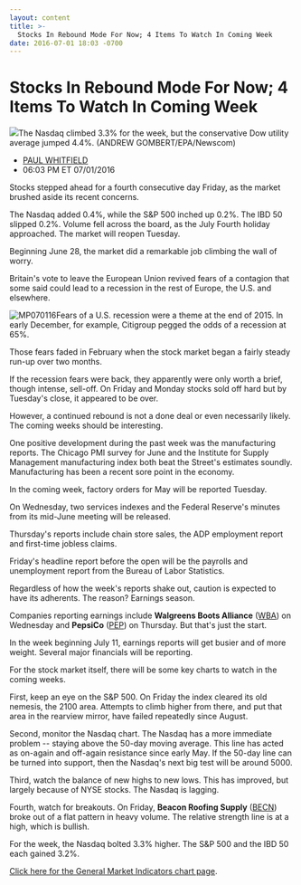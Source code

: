```yaml
---
layout: content
title: >-
  Stocks In Rebound Mode For Now; 4 Items To Watch In Coming Week
date: 2016-07-01 18:03 -0700
---
```



Stocks In Rebound Mode For Now; 4 Items To Watch In Coming Week
================================================================


![](https://www.investors.com/wp-content/uploads/2016/07/BIGPIC-070116-newscom.jpg)The Nasdaq climbed 3.3% for the week, but the conservative Dow utility average jumped 4.4%. (ANDREW GOMBERT/EPA/Newscom)



* [PAUL WHITFIELD](https://www.investors.com/author/whitfieldp/ "Posts by PAUL WHITFIELD")
* 06:03 PM ET 07/01/2016




Stocks stepped ahead for a fourth consecutive day Friday, as the market brushed aside its recent concerns.


The Nasdaq added 0.4%, while the S&P 500 inched up 0.2%. The IBD 50 slipped 0.2%. Volume fell across the board, as the July Fourth holiday approached. The market will reopen Tuesday.


Beginning June 28, the market did a remarkable job climbing the wall of worry.


Britain's vote to leave the European Union revived fears of a contagion that some said could lead to a recession in the rest of Europe, the U.S. and elsewhere.


![MP070116](https://www.investors.com/wp-content/uploads/2016/07/MP070116-223x300.jpg)Fears of a U.S. recession were a theme at the end of 2015. In early December, for example, Citigroup pegged the odds of a recession at 65%.


Those fears faded in February when the stock market began a fairly steady run-up over two months.


If the recession fears were back, they apparently were only worth a brief, though intense, sell-off. On Friday and Monday stocks sold off hard but by Tuesday's close, it appeared to be over.


However, a continued rebound is not a done deal or even necessarily likely. The coming weeks should be interesting.


One positive development during the past week was the manufacturing reports. The Chicago PMI survey for June and the Institute for Supply Management manufacturing index both beat the Street's estimates soundly. Manufacturing has been a recent sore point in the economy.


In the coming week, factory orders for May will be reported Tuesday.


On Wednesday, two services indexes and the Federal Reserve's minutes from its mid-June meeting will be released.


Thursday's reports include chain store sales, the ADP employment report and first-time jobless claims.


Friday's headline report before the open will be the payrolls and unemployment report from the Bureau of Labor Statistics.


Regardless of how the week's reports shake out, caution is expected to have its adherents. The reason? Earnings season.


Companies reporting earnings include **Walgreens Boots Alliance** ([WBA](https://research.investors.com/quote.aspx?symbol=WBA)) on Wednesday and **PepsiCo** ([PEP](https://research.investors.com/quote.aspx?symbol=PEP)) on Thursday. But that's just the start.


In the week beginning July 11, earnings reports will get busier and of more weight. Several major financials will be reporting.


For the stock market itself, there will be some key charts to watch in the coming weeks.


First, keep an eye on the S&P 500. On Friday the index cleared its old nemesis, the 2100 area. Attempts to climb higher from there, and put that area in the rearview mirror, have failed repeatedly since August.


Second, monitor the Nasdaq chart. The Nasdaq has a more immediate problem -- staying above the 50-day moving average. This line has acted as on-again and off-again resistance since early May. If the 50-day line can be turned into support, then the Nasdaq's next big test will be around 5000.


Third, watch the balance of new highs to new lows. This has improved, but largely because of NYSE stocks. The Nasdaq is lagging.


Fourth, watch for breakouts. On Friday, **Beacon Roofing Supply** ([BECN](https://research.investors.com/quote.aspx?symbol=BECN)) broke out of a flat pattern in heavy volume. The relative strength line is at a high, which is bullish.


For the week, the Nasdaq bolted 3.3% higher. The S&P 500 and the IBD 50 each gained 3.2%.


[Click here for the General Market Indicators chart page](https://www.investors.com/wp-content/uploads/2016/07/IBD0107153659GMI.pdf).




